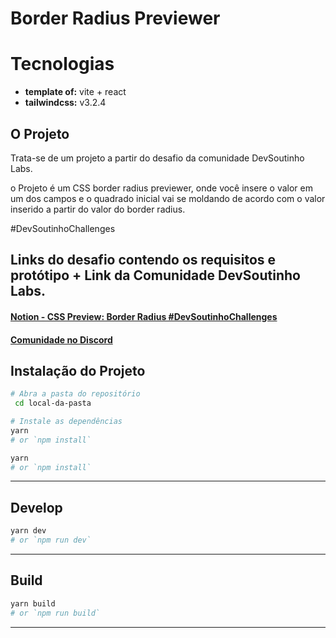 # Border Radius Previewer

# Tecnologias

- **template of:** vite + react
- **tailwindcss:** v3.2.4

## O Projeto

Trata-se de um projeto a partir do desafio da comunidade DevSoutinho Labs.

o Projeto é um CSS border radius previewer, onde você insere o valor em um dos campos e o quadrado inicial vai se moldando de acordo com o valor inserido a partir do valor do border radius.

#DevSoutinhoChallenges

## Links do desafio contendo os requisitos e protótipo + Link da Comunidade DevSoutinho Labs.

#### [Notion - CSS Preview: Border Radius #DevSoutinhoChallenges](https://devsoutinho.notion.site/CSS-Preview-Border-Radius-DevSoutinhoChallenges-14fd017db675495b81ce5cd5f68981f0)

#### [Comunidade no Discord](https://discord.com/invite/nAsj78tdWc)

## Instalação do Projeto

```bash
# Abra a pasta do repositório
 cd local-da-pasta
```

```bash
# Instale as dependências
yarn
# or `npm install`
```

```bash
yarn
# or `npm install`
```

---

## Develop

```bash
yarn dev
# or `npm run dev`
```

---

## Build

```bash
yarn build
# or `npm run build`
```

---
